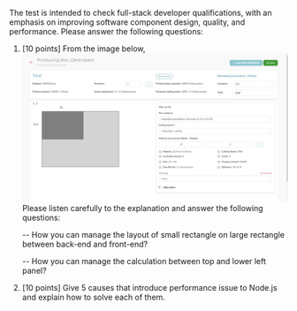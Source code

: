 The test is intended to check full-stack developer qualifications, with an emphasis on improving software component design, quality, and performance. Please answer the following questions:
 
1. [10 points] From the image below,
   <img src="screen.shot.jpg" alt="Alt text" title="Optional title">
Please listen carefully to the explanation and answer the following questions:
   
   -- How you can manage the layout of small rectangle on large rectangle between back-end and front-end?

   -- How you can manage the calculation between top and lower left panel?

3. [10 points] Give 5 causes that introduce performance issue to Node.js and explain how to solve each of them.
